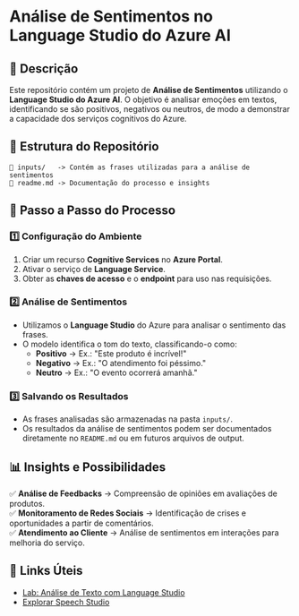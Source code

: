 # Análise de Sentimentos no Language Studio do Azure AI

## 📌 Descrição  
Este repositório contém um projeto de **Análise de Sentimentos** utilizando o **Language Studio do Azure AI**. O objetivo é analisar emoções em textos, identificando se são positivos, negativos ou neutros, de modo a demonstrar a capacidade dos serviços cognitivos do Azure.

## 📂 Estrutura do Repositório  
```
📁 inputs/   -> Contém as frases utilizadas para a análise de sentimentos
📄 readme.md -> Documentação do processo e insights
```

## 🚀 Passo a Passo do Processo  

### 1️⃣ Configuração do Ambiente  
1. Criar um recurso **Cognitive Services** no **Azure Portal**.  
2. Ativar o serviço de **Language Service**.  
3. Obter as **chaves de acesso** e o **endpoint** para uso nas requisições.  

### 2️⃣ Análise de Sentimentos  
- Utilizamos o **Language Studio** do Azure para analisar o sentimento das frases.  
- O modelo identifica o tom do texto, classificando-o como:
  - **Positivo** → Ex.: "Este produto é incrível!"  
  - **Negativo** → Ex.: "O atendimento foi péssimo."  
  - **Neutro** → Ex.: "O evento ocorrerá amanhã."  

### 3️⃣ Salvando os Resultados  
- As frases analisadas são armazenadas na pasta `inputs/`.  
- Os resultados da análise de sentimentos podem ser documentados diretamente no `README.md` ou em futuros arquivos de output.

## 📊 Insights e Possibilidades  
✅ **Análise de Feedbacks** → Compreensão de opiniões em avaliações de produtos.  
✅ **Monitoramento de Redes Sociais** → Identificação de crises e oportunidades a partir de comentários.  
✅ **Atendimento ao Cliente** → Análise de sentimentos em interações para melhoria do serviço.  

## 🔗 Links Úteis  
- [Lab: Análise de Texto com Language Studio](https://microsoftlearning.github.io/mslearn-ai-fundamentals/Instructions/Labs/06-text-analysis.html)  
- [Explorar Speech Studio](https://microsoftlearning.github.io/mslearn-ai-fundamentals/Instructions/Labs/09-speech.html)  
